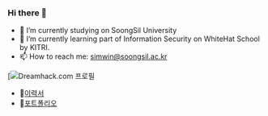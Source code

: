 ### Hi there 👋

- 🔭 I’m currently studying on SoongSil University
- 🌱 I’m currently learning part of Information Security on WhiteHat School by KITRI.
- 📫 How to reach me: simwin@soongsil.ac.kr

[![Dreamhack.com
프로필](https://dreamhack.io/mypage)

- 📝[이력서]()
- 📑[포트폴리오]()

